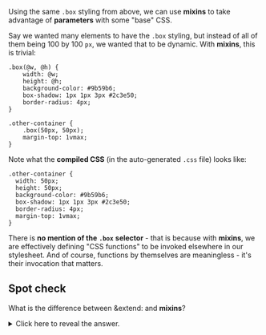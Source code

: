 
Using the same `.box` styling from above, we can use **mixins** to take advantage of **parameters** with some "base" CSS.

  

Say we wanted many elements to have the `.box` styling, but instead of all of them being 100 by 100 `px`, we wanted that to be dynamic. With **mixins**, this is trivial:

  
```
.box(@w, @h) {
    width: @w;
    height: @h;
    background-color: #9b59b6;
    box-shadow: 1px 1px 3px #2c3e50;
    border-radius: 4px;
}

.other-container {
    .box(50px, 50px);
    margin-top: 1vmax;
}
```
  

Note what the **compiled CSS** (in the auto-generated `.css` file) looks like:


```
.other-container {
  width: 50px;
  height: 50px;
  background-color: #9b59b6;
  box-shadow: 1px 1px 3px #2c3e50;
  border-radius: 4px;
  margin-top: 1vmax;
}
```
  

There is **no mention of the** **`.box`** **selector** - that is because with **mixins**, we are effectively defining "CSS functions" to be invoked elsewhere in our stylesheet. And of course, functions by themselves are meaningless - it's their invocation that matters.

  
## Spot check
What is the difference between &extend: and **mixins**?
<details><summary>
  Click here to reveal the answer.
</summary>
We use extensions to define some "base" and add on to it. One the other hand, mixins allow us to define dynamic styling based on a template we've defined.
</details>


  

